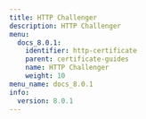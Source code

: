 ```yaml
---
title: HTTP Challenger
description: HTTP Challenger
menu:
  docs_8.0.1:
    identifier: http-certificate
    parent: certificate-guides
    name: HTTP Challenger
    weight: 10
menu_name: docs_8.0.1
info:
  version: 8.0.1
---
```


